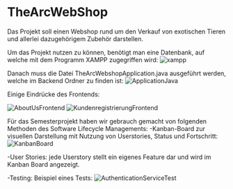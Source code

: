 # TheArcWebShop

Das Projekt soll einen Webshop rund um den Verkauf von exotischen Tieren und allerlei dazugehörigem Zubehör darstellen.

Um das Projekt nutzen zu können, benötigt man eine Datenbank, auf welche mit dem Programm XAMPP zugegriffen wird:
![xampp](https://github.com/alualuew/TheArcWebShop/assets/122541069/3e869aaf-66f5-40c7-9089-53de84fe969b)

Danach muss die Datei TheArcWebshopApplication.java ausgeführt werden, welche im Backend Ordner zu finden ist:
![ApplicationJava](https://github.com/alualuew/TheArcWebShop/assets/122541069/57a23172-444d-43f2-b0a0-b24171401645)

Einige Eindrücke des Frontends:

![AboutUsFrontend](https://github.com/alualuew/TheArcWebShop/assets/122541069/a31d2989-5111-494f-9332-c2f4a1b5258f)
![KundenregistrierungFrontend](https://github.com/alualuew/TheArcWebShop/assets/122541069/54add9ca-80e1-4367-a929-c39ae318ed23)


Für das Semesterprojekt haben wir gebrauch gemacht von folgenden Methoden des Software Lifecycle Managements:
-Kanban-Board zur visuellen Darstellung mit Nutzung von Userstories, Status und Fortschritt:
![KanbanBoard](https://github.com/alualuew/TheArcWebShop/assets/122541069/1a6da55b-2544-461a-8615-4e400492a6d1)

-User Stories: jede Userstory stellt ein eigenes Feature dar und wird im Kanban Board angezeigt.

-Testing: Beispiel eines Tests:
![AuthenticationServiceTest](https://github.com/alualuew/TheArcWebShop/assets/122541069/f73d2e51-b96f-4286-8557-ed713e1d1d14)
